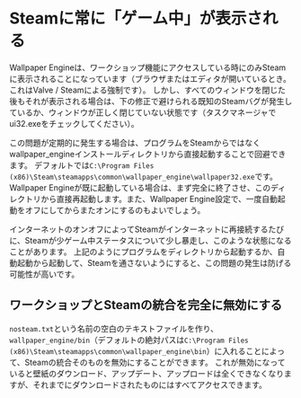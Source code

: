 # Steamに常に「ゲーム中」が表示される
Wallpaper Engineは、ワークショップ機能にアクセスしている時にのみSteamに表示されることになっています（ブラウザまたはエディタが開いているとき。これはValve / Steamによる強制です）。 しかし、すべてのウィンドウを閉じた後もそれが表示される場合は、下の修正で避けられる既知のSteamバグが発生しているか、ウィンドウが正しく閉じていない状態です（タスクマネージャでui32.exeをチェックしてください）。

この問題が定期的に発生する場合は、プログラムをSteamからではなくwallpaper_engineインストールディレクトリから直接起動することで回避できます。 デフォルトでは`C:\Program Files (x86)\Steam\steamapps\common\wallpaper_engine\wallpaper32.exe`です。 Wallpaper Engineが既に起動している場合は、まず完全に終了させ、このディレクトリから直接再起動します。また、Wallpaper Engine設定で、一度自動起動をオフにしてからまたオンにするのもよいでしょう。

インターネットのオンオフによってSteamがインターネットに再接続するたびに、Steamが少ゲーム中ステータスについて少し暴走し、このような状態になることがあります。 上記のようにプログラムをディレクトリから起動するか、自動起動から起動して、Steamを通さないようにすると、この問題の発生は防げる可能性が高いです。

## ワークショップとSteamの統合を完全に無効にする
`nosteam.txt`という名前の空白のテキストファイルを作り、`wallpaper_engine/bin`（デフォルトの絶対パスは`C:\Program Files (x86)\Steam\steamapps\common\wallpaper_engine\bin`）に入れることによって、Steamの統合そのものを無効にすることができます。 これが無効になっていると壁紙のダウンロード、アップデート、アップロードは全くできなくなりますが、それまでにダウンロードされたものにはすべてアクセスできます。 
